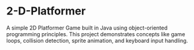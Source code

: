 # 2-D-Platformer
A simple 2D Platformer Game built in Java using object-oriented programming principles. This project demonstrates concepts like game loops, collision detection, sprite animation, and keyboard input handling.
